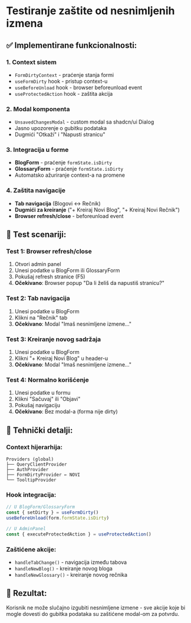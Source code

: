 # Testiranje zaštite od nesnimljenih izmena

## ✅ Implementirane funkcionalnosti:

### 1. **Context sistem**
- `FormDirtyContext` - praćenje stanja formi
- `useFormDirty` hook - pristup context-u
- `useBeforeUnload` hook - browser beforeunload event
- `useProtectedAction` hook - zaštita akcija

### 2. **Modal komponenta**
- `UnsavedChangesModal` - custom modal sa shadcn/ui Dialog
- Jasno upozorenje o gubitku podataka
- Dugmići "Otkaži" i "Napusti stranicu"

### 3. **Integracija u forme**
- **BlogForm** - praćenje `formState.isDirty`
- **GlossaryForm** - praćenje `formState.isDirty`
- Automatsko ažuriranje context-a na promene

### 4. **Zaštita navigacije**
- **Tab navigacija** (Blogovi ↔ Rečnik)
- **Dugmići za kreiranje** ("+ Kreiraj Novi Blog", "+ Kreiraj Novi Rečnik")
- **Browser refresh/close** - beforeunload event

## 🧪 Test scenariji:

### Test 1: Browser refresh/close
1. Otvori admin panel
2. Unesi podatke u BlogForm ili GlossaryForm
3. Pokušaj refresh stranice (F5)
4. **Očekivano**: Browser popup "Da li želiš da napustiš stranicu?"

### Test 2: Tab navigacija
1. Unesi podatke u BlogForm
2. Klikni na "Rečnik" tab
3. **Očekivano**: Modal "Imaš nesnimljene izmene..."

### Test 3: Kreiranje novog sadržaja
1. Unesi podatke u BlogForm
2. Klikni "+ Kreiraj Novi Blog" u header-u
3. **Očekivano**: Modal "Imaš nesnimljene izmene..."

### Test 4: Normalno korišćenje
1. Unesi podatke u formu
2. Klikni "Sačuvaj" ili "Objavi"
3. Pokušaj navigaciju
4. **Očekivano**: Bez modal-a (forma nije dirty)

## 🔧 Tehnički detalji:

### Context hijerarhija:
```
Providers (global)
├── QueryClientProvider
├── AuthProvider
├── FormDirtyProvider ← NOVI
└── TooltipProvider
```

### Hook integracija:
```typescript
// U BlogForm/GlossaryForm
const { setDirty } = useFormDirty()
useBeforeUnload(form.formState.isDirty)

// U AdminPanel
const { executeProtectedAction } = useProtectedAction()
```

### Zaštićene akcije:
- `handleTabChange()` - navigacija između tabova
- `handleNewBlog()` - kreiranje novog bloga
- `handleNewGlossary()` - kreiranje novog rečnika

## 🎯 Rezultat:
Korisnik ne može slučajno izgubiti nesnimljene izmene - sve akcije koje bi mogle dovesti do gubitka podataka su zaštićene modal-om za potvrdu. 